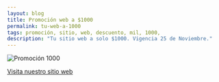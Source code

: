 ```yaml
---
layout: blog
title: Promoción web a $1000
permalink: tu-web-a-1000
tags: promoción, sitio, web, descuento, mil, 1000,
description: "Tu sitio web a solo $1000. Vigencia 25 de Noviembre."
---
```


![Promoción 1000](http://urgenciasdigitales.space/promo/promo-web-1000.png)





[Visita nuestro sitio web](http://urgenciasdigitales.space)

